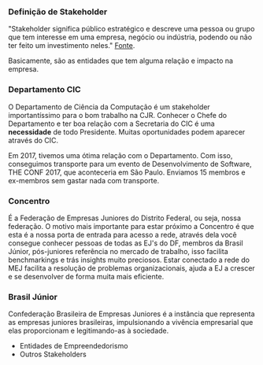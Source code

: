 ### Definição de Stakeholder
"Stakeholder significa público estratégico e descreve uma pessoa ou grupo que tem interesse em uma empresa, negócio ou indústria, podendo ou não ter feito um investimento neles." [Fonte](https://www.significados.com.br/stakeholder/). 

Basicamente, são as entidades que tem alguma relação e impacto na empresa.

### Departamento CIC
O Departamento de Ciência da Computação é um stakeholder importantíssimo para o bom trabalho na CJR. Conhecer o Chefe do Departamento e ter boa relação com a Secretaria do CIC é uma **necessidade** de todo Presidente. Muitas oportunidades podem aparecer através do CIC.

Em 2017, tivemos uma ótima relação com o Departamento. Com isso, conseguimos transporte para um evento de Desenvolvimento de Software, THE CONF 2017, que aconteceria em São Paulo. Enviamos 15 membros e ex-membros sem gastar nada com transporte.

### Concentro
É a Federação de Empresas Juniores do Distrito Federal, ou seja, nossa federação. O motivo mais importante para estar próximo a Concentro é que esta é a nossa porta de entrada para acesso a rede, através dela você consegue conhecer pessoas de todas as EJ's do DF, membros da Brasil Júnior, pós-juniores referência no mercado de trabalho, isso facilita benchmarkings e trás insights muito preciosos. Estar conectado a rede do MEJ facilita a resolução de problemas organizacionais, ajuda a EJ a crescer e se desenvolver de forma muita mais eficiente.

### Brasil Júnior
Confederação Brasileira de Empresas Juniores é a instância que representa as empresas juniores brasileiras, impulsionando a vivência empresarial que elas proporcionam e legitimando-as à sociedade.

+ Entidades de Empreendedorismo
+ Outros Stakeholders